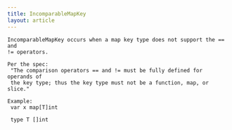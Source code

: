 ```yaml
---
title: IncomparableMapKey
layout: article
---
```

<!-- Copyright 2023 The Go Authors. All rights reserved.
     Use of this source code is governed by a BSD-style
     license that can be found in the LICENSE file. -->

<!-- Code generated by generrordocs.go; DO NOT EDIT. -->

```
IncomparableMapKey occurs when a map key type does not support the == and
!= operators.

Per the spec:
 "The comparison operators == and != must be fully defined for operands of
 the key type; thus the key type must not be a function, map, or slice."

Example:
 var x map[T]int

 type T []int
```

